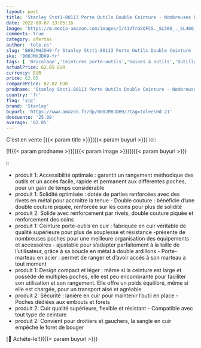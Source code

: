 ```yaml
---
layout: post
title: 'Stanley Stst1-80113 Porte Outils Double Ceinture - Nombreuses Poches - Cuir de Qualité Supérieure - Renfort Par Rivets - 145 x 9 x 26 & STST1 – 80118 Fourreau Porte Perceuse'
date: 2022-08-07 13:05:16
image: 'https://m.media-amazon.com/images/I/41VTrGSQFCS._SL500_._SL400_.jpg'
comments: true
category: ofertas
author: 'tole.es'
slug: 'B08JMHJDH9-fr Stanley Stst1-80113 Porte Outils Double Ceinture -...'
sku: 'B08JMHJDH9-fr'
tags: [ 'Bricolage','Ceintures porte-outils','Gaines à outils','Outillage à main et électroportatif','Rangement des outils','Sacoches à outils','stanley','🇫🇷', ]
actualPrice: 62.05 EUR
currency: EUR
price: 62.05
comparePrice: 82.82 EUR
prodname: 'Stanley Stst1-80113 Porte Outils Double Ceinture - Nombreuses Poches - Cuir de Qualité Supérieure - Renfort Par Rivets - 145 x 9 x 26 & STST1 – 80118 Fourreau Porte Perceuse'
country: 'fr'
flag: '🇫🇷'
brand: 'Stanley'
buyurl: 'https://www.amazon.fr/dp/B08JMHJDH9/?tag=tolees0d-21'
descuento: '25.08'
average: '62.05'
---
```


C'est en vente [{{< param title >}}]({{< param buyurl >}}) ici:

[![{{< param prodname >}}]({{< param image >}})]({{< param buyurl >}})

ℹ️:

- produit 1: Accessibilité optimale : garantit un rangement méthodique des outils et un accès facile, rapide et permanent aux différentes poches, pour un gain de temps considérable
- produit 1: Solidité optimisée : dotée de parties renforcées avec des rivets en métal pour accroitre la tenue - Double couture : bénéficie d’une double couture piquée, renforcée sur les coins pour plus de solidité
- produit 2: Solide avec renforcement par rivets, double couture piquée et renforcement des coins
- produit 1: Ceinture porte-outils en cuir : fabriquée en cuir véritable de qualité supérieure pour plus de souplesse et résistance -présente de nombreuses poches pour une meilleure organisation des équipements et accessoires - ajustable pour s’adapter parfaitement à la taille de l’utilisateur, grâce à sa boucle en métal à double ardillons - Porte-marteau en acier : permet de ranger et d’avoir accès à son marteau à tout moment
- produit 1: Design compact et léger : même si la ceinture est large et possède de multiples poches, elle est peu encombrante pour faciliter son utilisation et son rangement. Elle offre un poids équilibré, même si elle est chargée, pour un transport aisé et agréable
- produit 2: Sécurité : lanière en cuir pour maintenir l’outil en place - Poches dédiées aux embouts et forets
- produit 2: Cuir qualité supérieure, flexible et résistant - Compatible avec tout type de ceinture
- produit 2: Convient pour droitiers et gauchers, la sangle en cuir empêche le foret de bouger

[🛒 Achète-le!!]({{< param buyurl >}})
